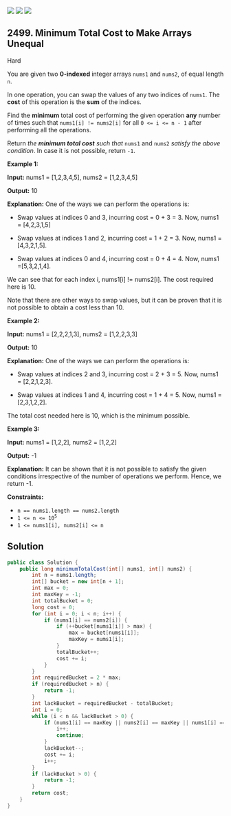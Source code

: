 [![](https://img.shields.io/github/stars/javadev/LeetCode-in-Java?label=Stars&style=flat-square)](https://github.com/javadev/LeetCode-in-Java)
[![](https://img.shields.io/github/forks/javadev/LeetCode-in-Java?label=Fork%20me%20on%20GitHub%20&style=flat-square)](https://github.com/javadev/LeetCode-in-Java/fork)
[![](https://img.shields.io/badge/-LeetCode%20in%20Kotlin-blue?style=flat-square)](https://github.com/javadev/LeetCode-in-Kotlin)

## 2499\. Minimum Total Cost to Make Arrays Unequal

Hard

You are given two **0-indexed** integer arrays `nums1` and `nums2`, of equal length `n`.

In one operation, you can swap the values of any two indices of `nums1`. The **cost** of this operation is the **sum** of the indices.

Find the **minimum** total cost of performing the given operation **any** number of times such that `nums1[i] != nums2[i]` for all `0 <= i <= n - 1` after performing all the operations.

Return _the **minimum total cost** such that_ `nums1` and `nums2` _satisfy the above condition_. In case it is not possible, return `-1`.

**Example 1:**

**Input:** nums1 = [1,2,3,4,5], nums2 = [1,2,3,4,5]

**Output:** 10

**Explanation:** One of the ways we can perform the operations is:

- Swap values at indices 0 and 3, incurring cost = 0 + 3 = 3. Now, nums1 = [4,2,3,1,5]

- Swap values at indices 1 and 2, incurring cost = 1 + 2 = 3. Now, nums1 = [4,3,2,1,5].

- Swap values at indices 0 and 4, incurring cost = 0 + 4 = 4. Now, nums1 =[5,3,2,1,4].

We can see that for each index i, nums1[i] != nums2[i]. The cost required here is 10.

Note that there are other ways to swap values, but it can be proven that it is not possible to obtain a cost less than 10. 

**Example 2:**

**Input:** nums1 = [2,2,2,1,3], nums2 = [1,2,2,3,3]

**Output:** 10

**Explanation:** One of the ways we can perform the operations is:

- Swap values at indices 2 and 3, incurring cost = 2 + 3 = 5. Now, nums1 = [2,2,1,2,3].

- Swap values at indices 1 and 4, incurring cost = 1 + 4 = 5. Now, nums1 = [2,3,1,2,2].

The total cost needed here is 10, which is the minimum possible. 

**Example 3:**

**Input:** nums1 = [1,2,2], nums2 = [1,2,2]

**Output:** -1

**Explanation:** It can be shown that it is not possible to satisfy the given conditions irrespective of the number of operations we perform. Hence, we return -1. 

**Constraints:**

*   `n == nums1.length == nums2.length`
*   <code>1 <= n <= 10<sup>5</sup></code>
*   `1 <= nums1[i], nums2[i] <= n`

## Solution

```java
public class Solution {
    public long minimumTotalCost(int[] nums1, int[] nums2) {
        int n = nums1.length;
        int[] bucket = new int[n + 1];
        int max = 0;
        int maxKey = -1;
        int totalBucket = 0;
        long cost = 0;
        for (int i = 0; i < n; i++) {
            if (nums1[i] == nums2[i]) {
                if (++bucket[nums1[i]] > max) {
                    max = bucket[nums1[i]];
                    maxKey = nums1[i];
                }
                totalBucket++;
                cost += i;
            }
        }
        int requiredBucket = 2 * max;
        if (requiredBucket > n) {
            return -1;
        }
        int lackBucket = requiredBucket - totalBucket;
        int i = 0;
        while (i < n && lackBucket > 0) {
            if (nums1[i] == maxKey || nums2[i] == maxKey || nums1[i] == nums2[i]) {
                i++;
                continue;
            }
            lackBucket--;
            cost += i;
            i++;
        }
        if (lackBucket > 0) {
            return -1;
        }
        return cost;
    }
}
```